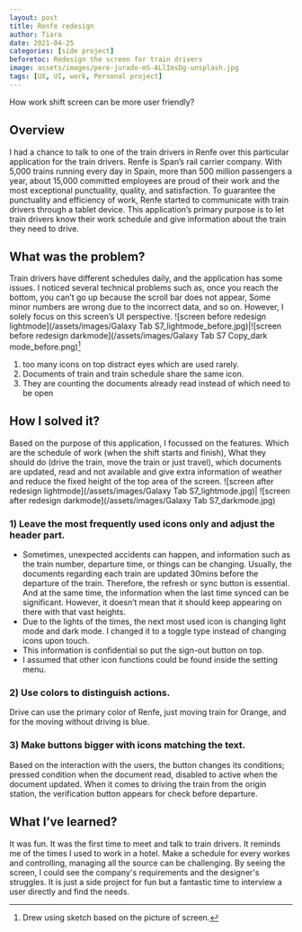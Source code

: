 ```yaml
---
layout: post
title: Renfe redesign
author: Tiara
date: 2021-04-25
categories: [side project]
beforetoc: Redesign the screen for train drivers
image: assets/images/pere-jurado-mS-ALlImsDg-unsplash.jpg
tags: [UX, UI, work, Personal project]
---
```


How work shift screen can be more user friendly?

## Overview

I had a chance to talk to one of the train drivers in Renfe over this particular application for the train drivers.
Renfe is Span’s rail carrier company. With 5,000 trains running every day in Spain, more than 500 million passengers a year, about 15,000 committed employees are proud of their work and the most exceptional punctuality, quality, and satisfaction.
To guarantee the punctuality and efficiency of work, Renfe started to communicate with train drivers through a tablet device. This application’s primary purpose is to let train drivers know their work schedule and give information about the train they need to drive.  

## What was the problem?

Train drivers have different schedules daily, and the application has some issues. I noticed several technical problems such as, once you reach the bottom, you can’t go up because the scroll bar does not appear, Some minor numbers are wrong due to the incorrect data, and so on. However, I solely focus on this screen’s UI perspective.
![screen before redesign lightmode](/assets/images/Galaxy Tab S7_lightmode_before.jpg)|![screen before redesign darkmode](/assets/images/Galaxy Tab S7 Copy_dark mode_before.png)[^myfootnote]
[^myfootnote]: Drew using sketch based on the picture of screen.
1) too many icons on top distract eyes which are used rarely.
2) Documents of train and train schedule share the same icon.
3) They are counting the documents already read instead of which need to be open

## How I solved it?

Based on the purpose of this application, I focussed on the features. Which are the schedule of work (when the shift starts and finish), What they should do (drive the train, move the train or just travel), which documents are updated, read and not available and give extra information of weather and reduce the fixed height of the top area of the screen.
![screen after redesign lightmode](/assets/images/Galaxy Tab S7_lightmode.jpg)| ![screen after redesign darkmode](/assets/images/Galaxy Tab S7_darkmode.jpg)

### 1) Leave the most frequently used icons only and adjust the header part. 
- Sometimes, unexpected accidents can happen, and information such as the train number, departure time, or things can be changing. Usually, the documents regarding each train are updated 30mins before the departure of the train. Therefore, the refresh or sync button is essential. And at the same time, the information when the last time synced can be significant. However, it doesn’t mean that it should keep appearing on there with that vast heights. 
- Due to the lights of the times, the next most used icon is changing light mode and dark mode. I changed it to a toggle type instead of changing icons upon touch.
- This information is confidential so put the sign-out button on top.
- I assumed that other icon functions could be found inside the setting menu. 

### 2) Use colors to distinguish actions. 
Drive can use the primary color of Renfe, just moving train for Orange, and for the moving without driving is blue. 

### 3) Make buttons bigger with icons matching the text. 
Based on the interaction with the users, the button changes its conditions; pressed condition when the document read, disabled to active when the document updated. When it comes to driving the train from the origin station, the verification button appears for check before departure. 

## What I’ve learned?

It was fun. It was the first time to meet and talk to train drivers. It reminds me of the times I used to work in a hotel. Make a schedule for every workes and controlling, managing all the source can be challenging.   By seeing the screen, I could see the company's requirements and the designer's struggles. It is just a side project for fun but a fantastic time to interview a user directly and find the needs.
